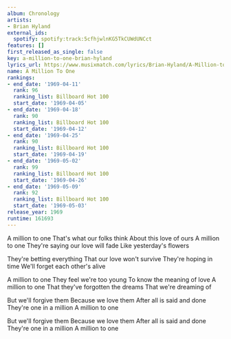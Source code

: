 ```yaml
---
album: Chronology
artists:
- Brian Hyland
external_ids:
  spotify: spotify:track:5cfhjwlnKG5TkCUWdUNCct
features: []
first_released_as_single: false
key: a-million-to-one-brian-hyland
lyrics_url: https://www.musixmatch.com/lyrics/Brian-Hyland/A-Million-to-One
name: A Million To One
rankings:
- end_date: '1969-04-11'
  rank: 96
  ranking_list: Billboard Hot 100
  start_date: '1969-04-05'
- end_date: '1969-04-18'
  rank: 90
  ranking_list: Billboard Hot 100
  start_date: '1969-04-12'
- end_date: '1969-04-25'
  rank: 90
  ranking_list: Billboard Hot 100
  start_date: '1969-04-19'
- end_date: '1969-05-02'
  rank: 99
  ranking_list: Billboard Hot 100
  start_date: '1969-04-26'
- end_date: '1969-05-09'
  rank: 92
  ranking_list: Billboard Hot 100
  start_date: '1969-05-03'
release_year: 1969
runtime: 161693
---
```

A million to one
That's what our folks think
About this love of ours
A million to one
They're saying our love will fade
Like yesterday's flowers

They're betting everything
That our love won't survive
They're hoping in time
We'll forget each other's alive

A million to one
They feel we're too young
To know the meaning of love
A million to one
That they've forgotten the dreams
That we're dreaming of

But we'll forgive them
Because we love them
After all is said and done
They're one in a million
A million to one

But we'll forgive them
Because we love them
After all is said and done
They're one in a million
A million to one
